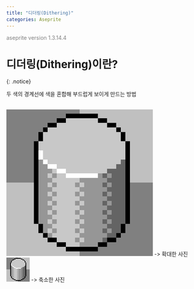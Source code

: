 ```yaml
---
title: "디더링(Dithering)"
categories: Aseprite
---
```





<span style="color:gray">aseprite version 1.3.14.4</span>




# 디더링(Dithering)이란?
{: .notice}

두 색의 경계선에 색을 혼합해 부드럽게 보이게 만드는 방법

<br>

<img src="/img/Aseprite/dithering-big.png"/>
-> 확대한 사진

<img src="/img/Aseprite/dithering-small.png"/>
-> 축소한 사진